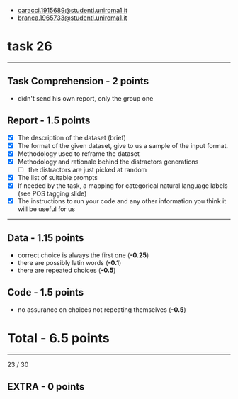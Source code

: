 - caracci.1915689@studenti.uniroma1.it
- branca.1965733@studenti.uniroma1.it
# task 26
---
## Task Comprehension - 2 points
- didn't send his own report, only the group one
## Report - 1.5 points
- [x] The description of the dataset (brief)
- [x] The format of the given dataset, give to us a sample of the input format.
- [x] Methodology used to reframe the dataset
- [x] Methodology and rationale behind the distractors generations
	- [ ] the distractors are just picked at random
- [x] The list of suitable prompts
- [x] If needed by the task, a mapping for categorical natural language labels (see POS tagging slide)
- [x] The instructions to run your code and any other information you think it will be useful for us
---
## Data - 1.15 points
- correct choice is always the first one (**-0.25**)
- there are possibly latin words (**-0.1**)
- there are repeated choices (**-0.5**)
## Code - 1.5 points
- no assurance on choices not repeating themselves (**-0.5**)
# Total -  6.5 points
---
23 / 30
## EXTRA - 0 points